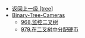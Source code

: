 - [返回上一级 [tree]](算法/tree/)
- [Binary-Tree-Cameras](算法/tree/Binary-Tree-Cameras/)
  - [968.监控二叉树](算法/tree/Binary-Tree-Cameras/968.监控二叉树.md)
  - [979.在二叉树中分配硬币](算法/tree/Binary-Tree-Cameras/979.在二叉树中分配硬币.md)
